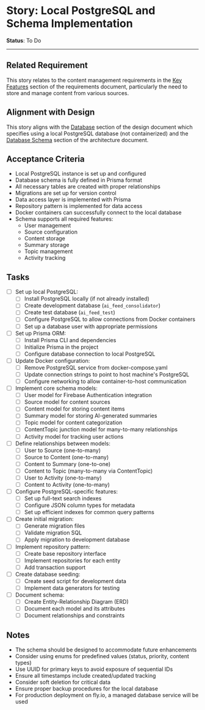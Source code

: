 # Story: Local PostgreSQL and Schema Implementation

**Status**: To Do

---

## Related Requirement
This story relates to the content management requirements in the [Key Features](../requirements.md#key-features) section of the requirements document, particularly the need to store and manage content from various sources.

## Alignment with Design
This story aligns with the [Database](../design.md#database) section of the design document which specifies using a local PostgreSQL database (not containerized) and the [Database Schema](../architecture.md#database-schema) section of the architecture document.

## Acceptance Criteria
- Local PostgreSQL instance is set up and configured
- Database schema is fully defined in Prisma format
- All necessary tables are created with proper relationships
- Migrations are set up for version control
- Data access layer is implemented with Prisma
- Repository pattern is implemented for data access
- Docker containers can successfully connect to the local database
- Schema supports all required features:
  - User management
  - Source configuration
  - Content storage
  - Summary storage
  - Topic management
  - Activity tracking

## Tasks
- [ ] Set up local PostgreSQL:
  - [ ] Install PostgreSQL locally (if not already installed)
  - [ ] Create development database (`ai_feed_consolidator`)
  - [ ] Create test database (`ai_feed_test`)
  - [ ] Configure PostgreSQL to allow connections from Docker containers
  - [ ] Set up a database user with appropriate permissions
- [ ] Set up Prisma ORM:
  - [ ] Install Prisma CLI and dependencies
  - [ ] Initialize Prisma in the project
  - [ ] Configure database connection to local PostgreSQL
- [ ] Update Docker configuration:
  - [ ] Remove PostgreSQL service from docker-compose.yaml
  - [ ] Update connection strings to point to host machine's PostgreSQL
  - [ ] Configure networking to allow container-to-host communication
- [ ] Implement core schema models:
  - [ ] User model for Firebase Authentication integration
  - [ ] Source model for content sources
  - [ ] Content model for storing content items
  - [ ] Summary model for storing AI-generated summaries
  - [ ] Topic model for content categorization
  - [ ] ContentTopic junction model for many-to-many relationships
  - [ ] Activity model for tracking user actions
- [ ] Define relationships between models:
  - [ ] User to Source (one-to-many)
  - [ ] Source to Content (one-to-many)
  - [ ] Content to Summary (one-to-one)
  - [ ] Content to Topic (many-to-many via ContentTopic)
  - [ ] User to Activity (one-to-many)
  - [ ] Content to Activity (one-to-many)
- [ ] Configure PostgreSQL-specific features:
  - [ ] Set up full-text search indexes
  - [ ] Configure JSON column types for metadata
  - [ ] Set up efficient indexes for common query patterns
- [ ] Create initial migration:
  - [ ] Generate migration files
  - [ ] Validate migration SQL
  - [ ] Apply migration to development database
- [ ] Implement repository pattern:
  - [ ] Create base repository interface
  - [ ] Implement repositories for each entity
  - [ ] Add transaction support
- [ ] Create database seeding:
  - [ ] Create seed script for development data
  - [ ] Implement data generators for testing
- [ ] Document schema:
  - [ ] Create Entity-Relationship Diagram (ERD)
  - [ ] Document each model and its attributes
  - [ ] Document relationships and constraints

## Notes
- The schema should be designed to accommodate future enhancements
- Consider using enums for predefined values (status, priority, content types)
- Use UUID for primary keys to avoid exposure of sequential IDs
- Ensure all timestamps include created/updated tracking
- Consider soft deletion for critical data
- Ensure proper backup procedures for the local database
- For production deployment on fly.io, a managed database service will be used 